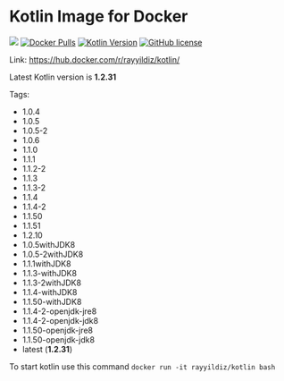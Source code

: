 Kotlin Image for Docker
===

[![](https://images.microbadger.com/badges/image/rayyildiz/kotlin.svg)](https://microbadger.com/images/rayyildiz/kotlin "Get your own image badge on microbadger.com")
[![Docker Pulls](https://img.shields.io/docker/pulls/rayyildiz/kotlin.svg)](https://hub.docker.com/r/rayyildiz/kotlin/)
[![Kotlin Version](https://img.shields.io/badge/latest--kotlin--version-1.2.10-red.svg)](https://github.com/rayyildiz/docker-kotlin/blob/master/Dockerfile)
[![GitHub license](https://img.shields.io/github/license/rayyildiz/docker-kotlin.svg)](https://github.com/rayyildiz/docker-kotlin/blob/master/LICENSE)


Link: https://hub.docker.com/r/rayyildiz/kotlin/

Latest Kotlin version is **1.2.31**

Tags:
* 1.0.4
* 1.0.5
* 1.0.5-2
* 1.0.6
* 1.1.0
* 1.1.1
* 1.1.2-2
* 1.1.3
* 1.1.3-2
* 1.1.4
* 1.1.4-2
* 1.1.50
* 1.1.51
* 1.2.10
* 1.0.5withJDK8
* 1.0.5-2withJDK8
* 1.1.1withJDK8
* 1.1.3-withJDK8
* 1.1.3-2withJDK8
* 1.1.4-withJDK8
* 1.1.50-withJDK8
* 1.1.4-2-openjdk-jre8
* 1.1.4-2-openjdk-jdk8
* 1.1.50-openjdk-jre8
* 1.1.50-openjdk-jdk8
* latest (**1.2.31**)


To start kotlin use this command ```docker run -it rayyildiz/kotlin bash``` 




